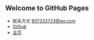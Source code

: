 ## Welcome to GitHub Pages
-  联系方式 807233723@qq.com
-  [Github](https://github.com/BupleurumW) 
-  [主页](https://BupleurumW.github.io) 
